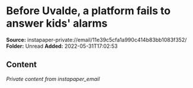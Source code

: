 # Before Uvalde, a platform fails to answer kids' alarms

**Source:** instapaper-private://email/11e39c5cfa1a990c414b83bb1083f352/
**Folder:** Unread
**Added:** 2022-05-31T17:02:53




## Content
*Private content from instapaper_email*
